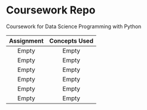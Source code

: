 # Coursework Repo
Coursework for Data Science Programming with Python

**Assignment**|**Concepts Used**
:-----:|:-----:
Empty| Empty 
Empty |Empty
Empty |Empty
Empty | Empty
Empty| Empty
Empty | Empty
